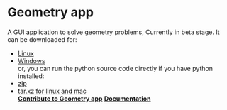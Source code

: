 # Geometry app
A GUI application to solve geometry problems, Currently in beta stage.
It can be downloaded for:
 - [Linux](https://raw.githubusercontent.com/Jothin-kumar/Geometry-app/master/Downloads/geometry_1.0.0-1_arm64.deb)
 - [Windows](https://raw.githubusercontent.com/Jothin-kumar/Geometry-app/master/Downloads/geometry-app-for-windows.exe)  
or, you can run the python source code directly if you have python installed:
 - [zip](https://raw.githubusercontent.com/Jothin-kumar/Geometry-app/master/Downloads/source-code-zip-file.zip)
 - [tar.xz for linux and mac](https://raw.githubusercontent.com/Jothin-kumar/Geometry-app/master/Downloads/source-code-tar.xz.tar.xz)  
**[Contribute to Geometry app](https://github.com/Jothin-kumar/Geometry-app/blob/master/CONTRIBUTING.md)**
**[Documentation](http://geometry-app.rtfd.io/)**
